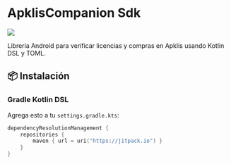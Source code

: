 # ApklisCompanion Sdk

[![](https://jitpack.io/v/tuusuario/ApklisLibrary.svg)](https://jitpack.io/#tuusuario/ApklisLibrary)

Librería Android para verificar licencias y compras en Apklis usando Kotlin DSL y TOML.

## 📦 Instalación

### Gradle Kotlin DSL

Agrega esto a tu `settings.gradle.kts`:

```kotlin
dependencyResolutionManagement {
    repositories {
        maven { url = uri("https://jitpack.io") }
    }
}